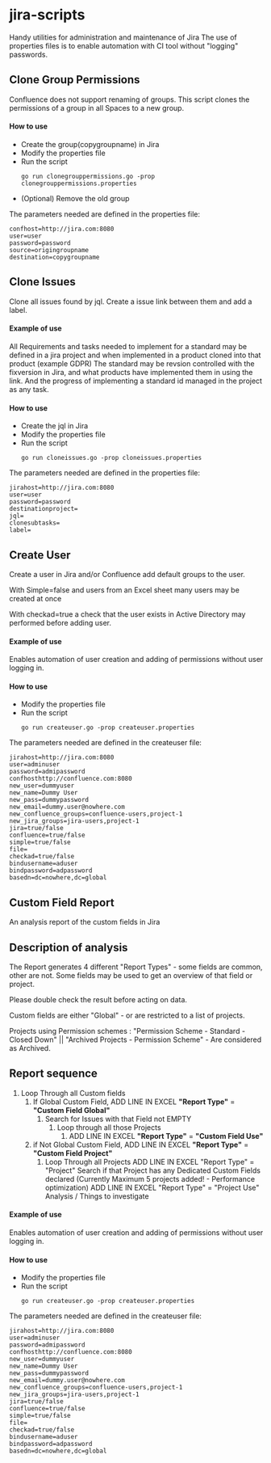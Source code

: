 # jira-scripts
Handy utilities for administration and maintenance of Jira
The use of properties files is to enable automation with CI tool without "logging" passwords.

## Clone Group Permissions
Confluence does not support renaming of groups.
This script clones the permissions of a group in all Spaces to a new group.


#### How to use
* Create the group(copygroupname) in Jira
* Modify the properties file
* Run the script
  ```
  go run clonegrouppermissions.go -prop clonegrouppermissions.properties
  ```
* (Optional) Remove the old group

The parameters needed are defined in the properties file:
```
confhost=http://jira.com:8080
user=user
password=password
source=origingroupname
destination=copygroupname
```
## Clone Issues
Clone all issues found by jql. Create a issue link between them and add a label.

#### Example of use
All Requirements and tasks needed to implement for a standard may be defined in a jira project and 
when implemented in a product cloned into that product (example GDPR)
The standard may be revsion controlled with the fixversion in Jira, and what products have implemented them in using 
the link.
And the progress of implementing a standard id managed in the project as any task.


#### How to use
* Create the jql in Jira
* Modify the properties file
* Run the script
  ```
  go run cloneissues.go -prop cloneissues.properties
  ```

The parameters needed are defined in the properties file:
```
jirahost=http://jira.com:8080
user=user
password=password
destinationproject=
jql=
clonesubtasks=
label=
```

## Create User
Create a user in Jira and/or Confluence add default groups to the user.
<p>
With Simple=false and users from an Excel sheet many users may be created at once
</p>
<p>
With checkad=true a check that the user exists in Active Directory may performed before adding user. 
</p>

#### Example of use
Enables automation of user creation and adding of permissions without user logging in.

#### How to use
* Modify the properties file
* Run the script
  ```
  go run createuser.go -prop createuser.properties
  ```

The parameters needed are defined in the createuser file:
```
jirahost=http://jira.com:8080
user=adminuser
password=admipassword
confhosthttp://confluence.com:8080
new_user=dummyuser
new_name=Dummy User
new_pass=dummypassword
new_email=dummy.user@nowhere.com
new_confluence_groups=confluence-users,project-1
new_jira_groups=jira-users,project-1
jira=true/false
confluence=true/false
simple=true/false
file=
checkad=true/false
bindusername=aduser
bindpassword=adpassword
basedn=dc=nowhere,dc=global
```

## Custom Field Report
An analysis report of the custom fields in Jira


## Description of analysis
The Report generates 4 different "Report Types" - some fields are common, other are not. 
Some fields may be used to get an overview of that field or project.

Please double check the result before acting on data.

Custom fields are either "Global" - or are restricted to a list of projects.

Projects using Permission schemes : "Permission Scheme - Standard - Closed Down" || "Archived Projects - Permission Scheme" - Are considered as Archived.

## Report sequence
1. Loop Through all Custom fields
   1. If Global Custom Field, ADD LINE IN EXCEL **"Report Type"** = **"Custom Field Global"**
      1. Search for Issues with that Field not EMPTY
         1. Loop through all those Projects
            1. ADD LINE IN EXCEL **"Report Type"** = **"Custom Field Use"**
   2. if Not Global Custom Field, ADD LINE IN EXCEL **"Report Type"** = **"Custom Field Project"**
      1. Loop Through all Projects
ADD LINE IN EXCEL "Report Type" = "Project"
Search if that Project has any Dedicated Custom Fields declared (Currently Maximum 5 projects added! - Performance optimization)
ADD LINE IN EXCEL "Report Type" = "Project Use"
Analysis / Things to investigate


#### Example of use
Enables automation of user creation and adding of permissions without user logging in.

#### How to use
* Modify the properties file
* Run the script
  ```
  go run createuser.go -prop createuser.properties
  ```

The parameters needed are defined in the createuser file:
```
jirahost=http://jira.com:8080
user=adminuser
password=admipassword
confhosthttp://confluence.com:8080
new_user=dummyuser
new_name=Dummy User
new_pass=dummypassword
new_email=dummy.user@nowhere.com
new_confluence_groups=confluence-users,project-1
new_jira_groups=jira-users,project-1
jira=true/false
confluence=true/false
simple=true/false
file=
checkad=true/false
bindusername=aduser
bindpassword=adpassword
basedn=dc=nowhere,dc=global
```

